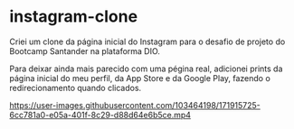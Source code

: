 # instagram-clone
Criei um clone da página inicial do Instagram para o desafio de projeto do Bootcamp Santander na plataforma DIO.

Para deixar ainda mais parecido com uma pégina real, adicionei prints da página inicial do meu perfil, da App Store e da Google Play, fazendo o redirecionamento quando clicados.




https://user-images.githubusercontent.com/103464198/171915725-6cc781a0-e05a-401f-8c29-d88d64e6b5ce.mp4


